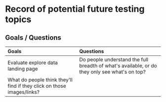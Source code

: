 # Record of potential future testing topics

## Goals / Questions
Goals | Questions
:----- | :---------
Evaluate explore data landing page | Do people understand the full breadth of what's available, or do they only see what's on top?
 | What do people think they'll find if they click on those images/links?
